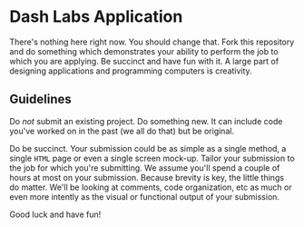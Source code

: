 Dash Labs Application
=====================

There's nothing here right now.  You should change that.  Fork this repository and do something which demonstrates your ability to perform the job to which you are applying.  Be succinct and have fun with it.  A large part of designing applications and programming computers is creativity.

Guidelines
----------

Do _not_ submit an existing project.  Do something new.  It can include code you've worked on in the past (we all do that) but be original.

Do be succinct.  Your submission could be as simple as a single method, a single `HTML` page or even a single screen mock-up.  Tailor your submission to the job for which you're submitting.  We assume you'll spend a couple of hours at most on your submission.  Because brevity is key, the little things do matter.  We'll be looking at comments, code organization, etc as much or even more intently as the visual or functional output of your submission.

Good luck and have fun!
